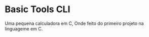 # Basic Tools CLI

Uma pequena calculadora em C, Onde feito do primeiro projeto na linguageme em C.
